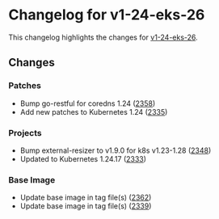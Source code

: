 # Changelog for v1-24-eks-26

This changelog highlights the changes for [v1-24-eks-26](https://github.com/aws/eks-distro/tree/v1-24-eks-26).

## Changes

### Patches
* Bump go-restful for coredns 1.24  ([2358](https://github.com/aws/eks-distro/pull/2358))
* Add new patches to Kubernetes 1.24 ([2335](https://github.com/aws/eks-distro/pull/2335))

### Projects
* Bump external-resizer to v1.9.0 for k8s v1.23-1.28 ([2348](https://github.com/aws/eks-distro/pull/2348))
* Updated to Kubernetes 1.24.17 ([2333](https://github.com/aws/eks-distro/pull/2333))

### Base Image
* Update base image in tag file(s) ([2362](https://github.com/aws/eks-distro/pull/2362))
* Update base image in tag file(s) ([2339](https://github.com/aws/eks-distro/pull/2339))

